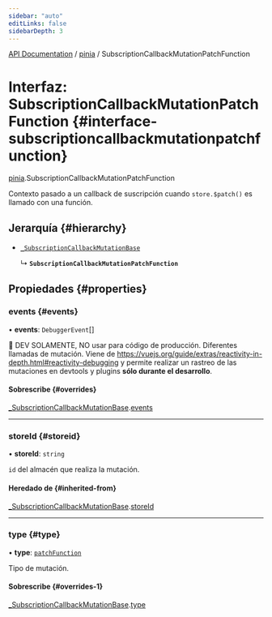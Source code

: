 ```yaml
---
sidebar: "auto"
editLinks: false
sidebarDepth: 3
---
```


[API Documentation](../index.md) / [pinia](../modules/pinia.md) / SubscriptionCallbackMutationPatchFunction

# Interfaz: SubscriptionCallbackMutationPatchFunction {#interface-subscriptioncallbackmutationpatchfunction}

[pinia](../modules/pinia.md).SubscriptionCallbackMutationPatchFunction

Contexto pasado a un callback de suscripción cuando `store.$patch()` es llamado
con una función.

## Jerarquía {#hierarchy}

- [`_SubscriptionCallbackMutationBase`](pinia._SubscriptionCallbackMutationBase.md)

  ↳ **`SubscriptionCallbackMutationPatchFunction`**

## Propiedades {#properties}

### events {#events}

• **events**: `DebuggerEvent`[]

🔴 DEV SOLAMENTE, NO usar para código de producción. Diferentes llamadas de mutación. Viene de
https://vuejs.org/guide/extras/reactivity-in-depth.html#reactivity-debugging y permite realizar un rastreo de las mutaciones 
en devtools y plugins **sólo durante el desarrollo**.


#### Sobrescribe {#overrides}

[_SubscriptionCallbackMutationBase](pinia._SubscriptionCallbackMutationBase.md).[events](pinia._SubscriptionCallbackMutationBase.md#events)

___

### storeId {#storeid}

• **storeId**: `string`

`id` del almacén que realiza la mutación.

#### Heredado de {#inherited-from}

[_SubscriptionCallbackMutationBase](pinia._SubscriptionCallbackMutationBase.md).[storeId](pinia._SubscriptionCallbackMutationBase.md#storeid)

___

### type {#type}

• **type**: [`patchFunction`](../enums/pinia.MutationType.md#patchfunction)

Tipo de mutación.

#### Sobrescribe {#overrides-1}

[_SubscriptionCallbackMutationBase](pinia._SubscriptionCallbackMutationBase.md).[type](pinia._SubscriptionCallbackMutationBase.md#type)
